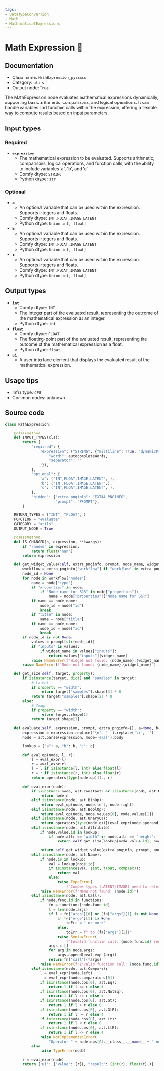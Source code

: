 ```yaml
---
tags:
- DataTypeConversion
- Math
- MathematicalExpressions
---
```


# Math Expression 🐍
## Documentation
- Class name: `MathExpression_pysssss`
- Category: `utils`
- Output node: `True`

The MathExpression node evaluates mathematical expressions dynamically, supporting basic arithmetic, comparisons, and logical operations. It can handle variables and function calls within the expression, offering a flexible way to compute results based on input parameters.
## Input types
### Required
- **`expression`**
    - The mathematical expression to be evaluated. Supports arithmetic, comparisons, logical operations, and function calls, with the ability to include variables 'a', 'b', and 'c'.
    - Comfy dtype: `STRING`
    - Python dtype: `str`
### Optional
- **`a`**
    - An optional variable that can be used within the expression. Supports integers and floats.
    - Comfy dtype: `INT,FLOAT,IMAGE,LATENT`
    - Python dtype: `Union[int, float]`
- **`b`**
    - An optional variable that can be used within the expression. Supports integers and floats.
    - Comfy dtype: `INT,FLOAT,IMAGE,LATENT`
    - Python dtype: `Union[int, float]`
- **`c`**
    - An optional variable that can be used within the expression. Supports integers and floats.
    - Comfy dtype: `INT,FLOAT,IMAGE,LATENT`
    - Python dtype: `Union[int, float]`
## Output types
- **`int`**
    - Comfy dtype: `INT`
    - The integer part of the evaluated result, representing the outcome of the mathematical expression as an integer.
    - Python dtype: `int`
- **`float`**
    - Comfy dtype: `FLOAT`
    - The floating-point part of the evaluated result, representing the outcome of the mathematical expression as a float.
    - Python dtype: `float`
- **`ui`**
    - A user interface element that displays the evaluated result of the mathematical expression.
## Usage tips
- Infra type: `CPU`
- Common nodes: unknown


## Source code
```python
class MathExpression:

    @classmethod
    def INPUT_TYPES(cls):
        return {
            "required": {
                "expression": ("STRING", {"multiline": True, "dynamicPrompts": False, "pysssss.autocomplete": {
                    "words": autocompleteWords,
                    "separator": ""
                }}),
            },
            "optional": {
                "a": ("INT,FLOAT,IMAGE,LATENT", ),
                "b": ("INT,FLOAT,IMAGE,LATENT",),
                "c": ("INT,FLOAT,IMAGE,LATENT", ),
            },
            "hidden": {"extra_pnginfo": "EXTRA_PNGINFO",
                       "prompt": "PROMPT"},
        }

    RETURN_TYPES = ("INT", "FLOAT", )
    FUNCTION = "evaluate"
    CATEGORY = "utils"
    OUTPUT_NODE = True

    @classmethod
    def IS_CHANGED(s, expression, **kwargs):
        if "random" in expression:
            return float("nan")
        return expression

    def get_widget_value(self, extra_pnginfo, prompt, node_name, widget_name):
        workflow = extra_pnginfo["workflow"] if "workflow" in extra_pnginfo else { "nodes": [] }
        node_id = None
        for node in workflow["nodes"]:
            name = node["type"]
            if "properties" in node:
                if "Node name for S&R" in node["properties"]:
                    name = node["properties"]["Node name for S&R"]
            if name == node_name:
                node_id = node["id"]
                break
            if "title" in node:
                name = node["title"]
            if name == node_name:
                node_id = node["id"]
                break
        if node_id is not None:
            values = prompt[str(node_id)]
            if "inputs" in values:
                if widget_name in values["inputs"]:
                    return values["inputs"][widget_name]
            raise NameError(f"Widget not found: {node_name}.{widget_name}")
        raise NameError(f"Node not found: {node_name}.{widget_name}")

    def get_size(self, target, property):
        if isinstance(target, dict) and "samples" in target:
            # Latent
            if property == "width":
                return target["samples"].shape[3] * 8
            return target["samples"].shape[2] * 8
        else:
            # Image
            if property == "width":
                return target.shape[2]
            return target.shape[1]

    def evaluate(self, expression, prompt, extra_pnginfo={}, a=None, b=None, c=None):
        expression = expression.replace('\n', ' ').replace('\r', '')
        node = ast.parse(expression, mode='eval').body

        lookup = {"a": a, "b": b, "c": c}

        def eval_op(node, l, r):
            l = eval_expr(l)
            r = eval_expr(r)
            l = l if isinstance(l, int) else float(l)
            r = r if isinstance(r, int) else float(r)
            return operators[type(node.op)](l, r)

        def eval_expr(node):
            if isinstance(node, ast.Constant) or isinstance(node, ast.Num):
                return node.n
            elif isinstance(node, ast.BinOp):
                return eval_op(node, node.left, node.right)
            elif isinstance(node, ast.BoolOp):
                return eval_op(node, node.values[0], node.values[1])
            elif isinstance(node, ast.UnaryOp):
                return operators[type(node.op)](eval_expr(node.operand))
            elif isinstance(node, ast.Attribute):
                if node.value.id in lookup:
                    if node.attr == "width" or node.attr == "height":
                        return self.get_size(lookup[node.value.id], node.attr)

                return self.get_widget_value(extra_pnginfo, prompt, node.value.id, node.attr)
            elif isinstance(node, ast.Name):
                if node.id in lookup:
                    val = lookup[node.id]
                    if isinstance(val, (int, float, complex)):
                        return val
                    else:
                        raise TypeError(
                            f"Compex types (LATENT/IMAGE) need to reference their width/height, e.g. {node.id}.width")
                raise NameError(f"Name not found: {node.id}")
            elif isinstance(node, ast.Call):
                if node.func.id in functions:
                    fn = functions[node.func.id]
                    l = len(node.args)
                    if l < fn["args"][0] or (fn["args"][1] is not None and l > fn["args"][1]):
                        if fn["args"][1] is None:
                            toErr = " or more"
                        else:
                            toErr = f" to {fn['args'][1]}"
                        raise SyntaxError(
                            f"Invalid function call: {node.func.id} requires {fn['args'][0]}{toErr} arguments")
                    args = []
                    for arg in node.args:
                        args.append(eval_expr(arg))
                    return fn["call"](*args)
                raise NameError(f"Invalid function call: {node.func.id}")
            elif isinstance(node, ast.Compare):
                l = eval_expr(node.left)
                r = eval_expr(node.comparators[0])
                if isinstance(node.ops[0], ast.Eq):
                    return 1 if l == r else 0
                if isinstance(node.ops[0], ast.NotEq):
                    return 1 if l != r else 0
                if isinstance(node.ops[0], ast.Gt):
                    return 1 if l > r else 0
                if isinstance(node.ops[0], ast.GtE):
                    return 1 if l >= r else 0
                if isinstance(node.ops[0], ast.Lt):
                    return 1 if l < r else 0
                if isinstance(node.ops[0], ast.LtE):
                    return 1 if l <= r else 0
                raise NotImplementedError(
                    "Operator " + node.ops[0].__class__.__name__ + " not supported.")
            else:
                raise TypeError(node)

        r = eval_expr(node)
        return {"ui": {"value": [r]}, "result": (int(r), float(r),)}

```
